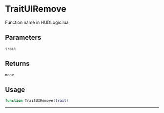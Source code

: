 # TraitUIRemove
Function name in HUDLogic.lua
## Parameters
`trait`
## Returns
`none`
## Usage
```lua
function TraitUIRemove(trait)
```
---
